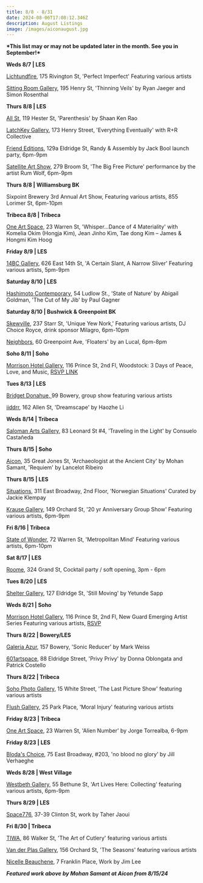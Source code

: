 ```yaml
---
title: 8/8 - 8/31
date: 2024-08-06T17:08:12.346Z
description: August Listings
image: /images/aiconaugust.jpg
---
```

**\*T﻿his list may or may not be updated later in the month. See you in September!\***

**W﻿eds 8/7 | LES**

[Lichtundfire](https://www.lichtundfire.com/), 175 Rivington St, 'Perfect Imperfect' Featuring various artists

[Sitting Room Gallery](https://www.instagram.com/sittingroomgallery), 195 Henry St, 'Thinning Veils' by Ryan Jaeger and Simon Rosenthal

**T﻿hurs 8/8 | LES**

[All St](https://allstnyc.com/), 119 Hester St, 'Parenthesis' by Shaan Ken Rao

[LatchKey Gallery](https://www.latchkey-gallery.com/), 173 Henry Street, 'Everything Eventually' with R+R Collective

[Friend Editions](https://www.instagram.com/friendeditions), 129a Eldridge St, Randy & Assembly by Jack Bool launch party, 6pm-9pm

[Satellite Art Show](https://www.instagram.com/satelliteartshow), 279 Broom St, 'The Big Free Picture' performance by the artist Rum Wolf, 6pm-9pm

**T﻿hurs 8/8 | Williamsburg BK**

S﻿ixpoint Brewery 3rd Annual Art Show, Featuring various artists, 855 Lorimer St, 6pm-10pm

**Tribeca 8/8 | Tribeca**

[One Art Space](https://oneartspace.com/whisper-dance-of-4-materiality-august-6-11-2024/), 23 Warren St, 'Whisper…Dance of 4 Materiality' with Komelia Okim (Hongja Kim), Jean Jinho Kim, Tae dong Kim – James & Hongmi Kim Hoog

**F﻿riday 8/9 | LES**

[14BC Gallery](https://www.instagram.com/14bcgallery), 626 East 14th St, 'A Certain Slant, A Narrow Sliver' Featuring various artists, 5pm-9pm

**S﻿aturday 8/10 | LES**

[Hashimoto Contemporary](https://www.hashimotocontemporary.com/exhibitions/current/), 54 Ludlow St., 'State of Nature' by Abigail Goldman, 'The Cut of My Jib' by Paul Gagner

**S﻿aturday 8/10 | Bushwick & Greenpoint BK**

[S﻿kewville](https://www.instagram.com/skewville), 237 Starr St, 'Unique Yew Nork,' Featuring various artists, DJ Choice Royce, drink sponsor Milagro, 6pm-10pm

[N﻿eighbors](https://www.instagram.com/neighbors_chinatown), 60 Greenpoint Ave, 'Floaters' by an Lucal, 6pm-8pm

**S﻿oho 8/11 | Soho**

[Morrison Hotel Gallery](https://morrisonhotelgallery.com/), 116 Prince St, 2nd Fl, Woodstock: 3 Days of Peace, Love, and Music, [RSVP LINK ](https://morrisonhotelgallery.com/pages/woodstock-3-days-of-peace-love-and-music-in-new-york-city)

**T﻿ues 8/13 | LES**

[Bridget Donahue, ](https://www.bridgetdonahue.nyc/exhibitions/group-shop/)99 Bowery, group show featuring various artists

[i﻿iddrr](https://iidrr.com/), 162 Allen St, 'Dreamscape' by Haozhe Li

**W﻿eds 8/14 | Tribeca**

[Saloman Arts Gallery](https://salomonarts.com/traveling-in-the-light-consuelo-castaneda-august-14-24-2024/), 83 Leonard St #4, 'Traveling in the Light' by Consuelo Castañeda

**T﻿hurs 8/15 | Soho**

[Aicon](https://aicon.art/exhibitions), 35 Great Jones St, 'Archaeologist at the Ancient City' by Mohan Samant, 'Requiem' by Lancelot Ribeiro

**T﻿hurs 8/15 | LES**

[Situations](https://www.situations.us/current), 311 East Broadway, 2nd Floor, 'Norwegian Situations' Curated by Jackie Klempay

[Krause Gallery](https://www.krausegallery.com/), 149 Orchard St, '20 yr Anniversary Group Show' Featuring various artists, 6pm-9pm

**F﻿ri 8/16 | Tribeca**

[State of Wonder](https://www.instagram.com/sownyc), 72 Warren St, 'Metropolitan Mind' Featuring various artists, 6pm-10pm

**S﻿at 8/17 | LES**

[R﻿oome](https://www.instagram.com/roome_newyork), 324 Grand St, Cocktail party / soft opening, 3pm - 6pm

**T﻿ues 8/20 | LES** 

[S﻿helter Gallery](https://www.shelternyc.com/exhibitions), 127 Eldridge St, 'Still Moving' by Yetunde Sapp

**W﻿eds 8/21 | Soho**

[Morrison Hotel Gallery](https://morrisonhotelgallery.com/), 116 Prince St, 2nd Fl, New Guard Emerging Artist Series Featuring various artists, [RSVP ](https://morrisonhotelgallery.com/pages/the-new-guard)

**T﻿hurs 8/22 | Bowery/LES**

[Galeria Azur](http://www.instagram.com/galeriaazur.newyork), 157 Bowery, 'Sonic Reducer' by Mark Weiss

[601artspace](https://601artspace.org/), 88 Eldridge Street, 'Privy Privy' by Donna Oblongata and Patrick Costello

**T﻿hurs 8/22 | Tribeca**

[Soho Photo Gallery](https://www.sohophoto.com/), 15 White Street, 'The Last Picture Show' featuring various artists

[Flush Gallery](https://www.instagram.com/flush_gallery), 25 Park Place, 'Moral Injury' featuring various artists

**F﻿riday 8/23 | Tribeca**

[One Art Space](https://oneartspace.com/jorge-torrealba-alien-number-august-23-sep-1-2024/), 23 Warren St, 'Alien Number' by Jorge Torrealba, 6-9pm

**F﻿riday 8/23 | LES**

[B﻿loda's Choice](https://www.instagram.com/blodaschoice), 75 East Broadway, #203, 'no blood no glory' by Jill Verhaeghe

**W﻿eds 8/28 | West Village**

[Westbeth Gallery](https://westbeth.org/), 55 Bethune St, 'Art Lives Here: Collecting' featuring various artists, 6pm-9pm

**T﻿hurs 8/29 | LES**

[Space776](https://www.space776.com/), 37-39 Clinton St, work by Taher Jaoui

**F﻿ri 8/30 | Tribeca** 

[T﻿IWA](https://www.instagram.com/tiwa_select), 86 Walker St, 'The Art of Cutlery' featuring various artists

[Van der Plas Gallery](https://www.vanderplasgallery.com/), 156 Orchard St, 'The Seasons' featuring various artists

[N﻿icelle Beauchene](https://nicellebeauchene.com/exhibition-archive/), 7 Franklin Place, Work by Jim Lee

***F﻿eatured work above by Mohan Samant at Aicon from 8/15/24***